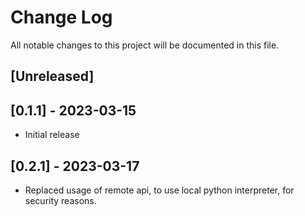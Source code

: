 # Change Log

All notable changes to this project will be documented in this file.

## [Unreleased]

## [0.1.1] - 2023-03-15

- Initial release

## [0.2.1] - 2023-03-17

- Replaced usage of remote api, to use local python interpreter, for security reasons.
